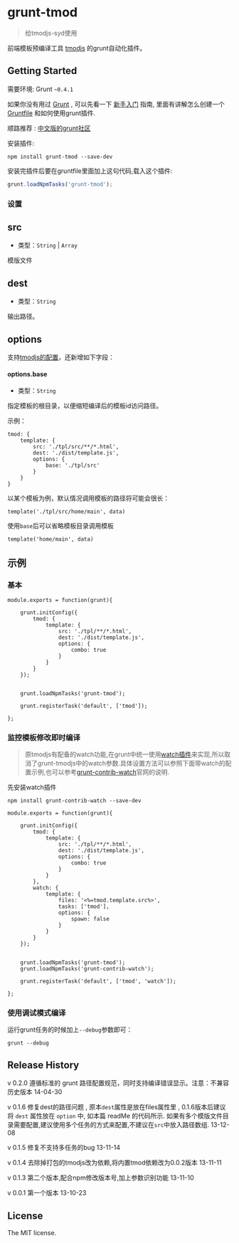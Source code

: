# grunt-tmod
> 给tmodjs-syd使用

前端模板预编译工具 [tmodjs](https://github.com/aui/tmodjs) 的grunt自动化插件。

## Getting Started
需要环境: Grunt `~0.4.1`

如果你没有用过 [Grunt](http://gruntjs.com/) , 可以先看一下 [新手入门](http://gruntjs.com/getting-started) 指南, 里面有讲解怎么创建一个 [Gruntfile](http://gruntjs.com/sample-gruntfile) 和如何使用grunt插件. 

顺路推荐 : [中文版的grunt社区](http://www.gruntjs.org/article/home.html)


安装插件:

```shell
npm install grunt-tmod --save-dev
```

安装完插件后要在gruntfile里面加上这句代码,载入这个插件:

```js
grunt.loadNpmTasks('grunt-tmod');
```

### 设置


##	src

*	类型：`String` | `Array`

模版文件

##	dest

*	类型：`String`

输出路径。

##	options

支持[tmodjs的配置](https://github.com/aui/tmodjs#配置)，还新增如下字段：

####	options.base

*	类型：`String`

指定模板的根目录，以便缩短编译后的模板id访问路径。

示例：

```
tmod: {
    template: {
        src: './tpl/src/**/*.html',
        dest: './dist/template.js',
        options: {
            base: './tpl/src'
        } 
    }
}
```

以某个模板为例，默认情况调用模板的路径将可能会很长：

	template('./tpl/src/home/main', data)
	
使用`base`后可以省略模板目录调用模板

	template('home/main', data)

##	示例

###	基本

```
module.exports = function(grunt){

    grunt.initConfig({
        tmod: {
            template: {
                src: './tpl/**/*.html',
                dest: './dist/template.js',
                options: {
                    combo: true
                } 
            }
        }
    });


    grunt.loadNpmTasks('grunt-tmod');

    grunt.registerTask('default', ['tmod']);

};

```

###	监控模板修改即时编译

> 原tmodjs有配备的watch功能,在grunt中统一使用[watch插件](https://github.com/gruntjs/grunt-contrib-watch)来实现,所以取消了grunt-tmodjs中的watch参数.具体设置方法可以参照下面带watch的配置示例,也可以参考[grunt-contrib-watch](https://github.com/gruntjs/grunt-contrib-watch)官网的说明.

先安装watch插件

```shell
npm install grunt-contrib-watch --save-dev
```

```
module.exports = function(grunt){

    grunt.initConfig({
        tmod: {
            template: {
                src: './tpl/**/*.html',
                dest: './dist/template.js',
                options: {
                    combo: true
                } 
            }
        },
        watch: {
            template: {
                files: '<%=tmod.template.src%>',
                tasks: ['tmod'],
                options: {
                    spawn: false
                }
            }
        }
    });


    grunt.loadNpmTasks('grunt-tmod');
    grunt.loadNpmTasks('grunt-contrib-watch');

    grunt.registerTask('default', ['tmod', 'watch']);

};

```

###	使用调试模式编译

运行grunt任务的时候加上`--debug`参数即可：

	grunt --debug

## Release History

v 0.2.0 遵循标准的 grunt 路径配置规范，同时支持编译错误显示。注意：不兼容历史版本 14-04-30

v 0.1.6 修复dest的路径问题 , 原本`dest`属性是放在files属性里 , 0.1.6版本后建议将 `dest` 属性放在 `option` 中, 如本篇 readMe 的代码所示. 
如果有多个模版文件目录需要配置,建议使用多个任务的方式来配置,不建议在`src`中放入路径数组.  13-12-08

v 0.1.5 修复不支持多任务的bug 13-11-14

v 0.1.4 去除掉打包的tmodjs改为依赖,将内置tmod依赖改为0.0.2版本 13-11-11

v 0.1.3 第二个版本,配合npm修改版本号,加上参数识别功能  13-11-10

v 0.0.1 第一个版本  13-10-23


## License

The MIT license.